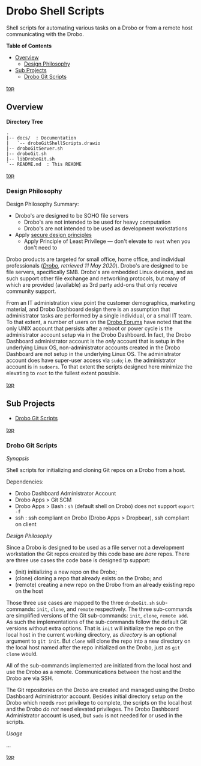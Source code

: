 # Drobo Shell Scripts

Shell scripts for automating various tasks on a Drobo or from a remote host communicating with the Drobo.


**Table of Contents**

- [Overview](#overview)
  - [Design Philosophy](#design-philosophy)
- [Sub Projects](#sub-projects)
  - [Drobo Git Scripts](#drobo-git-scripts)


[top](#drobo-shell-scripts)

## Overview


**Directory Tree**

```
.
|-- docs/  : Documentation
|   `-- droboGitShellScripts.drawio
|-- droboGitServer.sh
|-- droboGit.sh
|-- libDroboGit.sh
`-- README.md  : This README
```

[top](#drobo-shell-scripts)

### Design Philosophy

Design Philosophy Summary:
- Drobo's are designed to be SOHO file servers
  - Drobo's are not intended to be used for heavy computation
  - Drobo's are not intended to be used as development workstations
- Apply [secure design principles](https://web.mit.edu/Saltzer/www/publications/protection/Basic.html)
  - Apply Principle of Least Privilege &mdash; don't elevate to `root` when you don't need to

Drobo products are targeted for small office, home office, and individual professionals (<cite>[Drobo](https://www.drobo.com/), retrieved 11 May 2020</cite>).
Drobo's are designed to be file servers, specifically SMB.
Drobo's are embedded Linux devices, and as such support other file exchange and networking protocols, but many of which are provided (available) as 3rd party add-ons that only receive community support.

From an IT administration view point the customer demographics, marketing material, and Drobo Dashboard design there is an assumption that administrator tasks are performed by a single individual, or a small IT team.
To that extent, a number of users on the [Drobo Forums](https://drobocommunity.m-ize.com/) have noted that the only UNIX account that persists after a reboot or power cycle is the administrator account setup via in the Drobo Dashboard.
In fact, the Drobo Dashboard administrator account is the *only* account that is setup in the underlying Linux OS, non-administrator accounts created in the Drobo Dashboard are not setup in the underlying Linux OS.
The administrator account does have super-user access via `sudo`; i.e. the administrator account is in `sudoers`.
To that extent the scripts designed here minimize the elevating to `root` to the fullest extent possible.


[top](#drobo-shell-scripts)

## Sub Projects

- [Drobo Git Scripts](#drobo-git-scripts)


[top](#drobo-shell-scripts)

### Drobo Git Scripts

_Synopsis_

Shell scripts for initializing and cloning Git repos on a Drobo from a host.

Dependencies:

- Drobo Dashboard Administrator Account
- Drobo Apps > Git SCM
- Drobo Apps > Bash : `sh` (default shell on Drobo) does not support `export -f`
- ssh : ssh compliant on Drobo (Drobo Apps > Dropbear), ssh compliant on client

_Design Philosophy_

Since a Drobo is designed to be used as a file server not a development workstation the Git repos created by this code base are *bare* repos.
There are three use cases the code base is designed tp support:

- (init) initializing a new repo on the Drobo;
- (clone) cloning a repo that already exists on the Drobo; and
- (remote) creating a new repo on the Drobo from an already existing repo on the host

Those three use cases are mapped to the three `droboGit.sh` sub-commands: `init`, `clone`, and `remote` respectively.
The three sub-commands are simplified versions of the Git sub-commands: `init`, `clone`, `remote add`.
As such the implementations of the sub-commands follow the default Git versions without extra options.
That is `init` will initialize the repo on the local host in the current working directory, as *directory* is an optional argument to `git init`.
But `clone` will clone the repo into a new directory on the local host named after the repo initialized on the Drobo, just as `git clone` would.

All of the sub-commands implemented are initiated from the local host and use the Drobo as a remote.
Communications between the host and the Drobo are via SSH.

The Git repositories on the Drobo are created and managed using the Drobo Dashboard Administrator account.
Besides initial directory setup on the Drobo which needs `root` privilege to complete, the scripts on the local host and the Drobo *do not* need elevated privileges.
The Drobo Dashboard Administrator account is used, but `sudo` is not needed for or used in the scripts.

_Usage_

...


[top](#drobo-shell-scripts)<span id="end"></span>